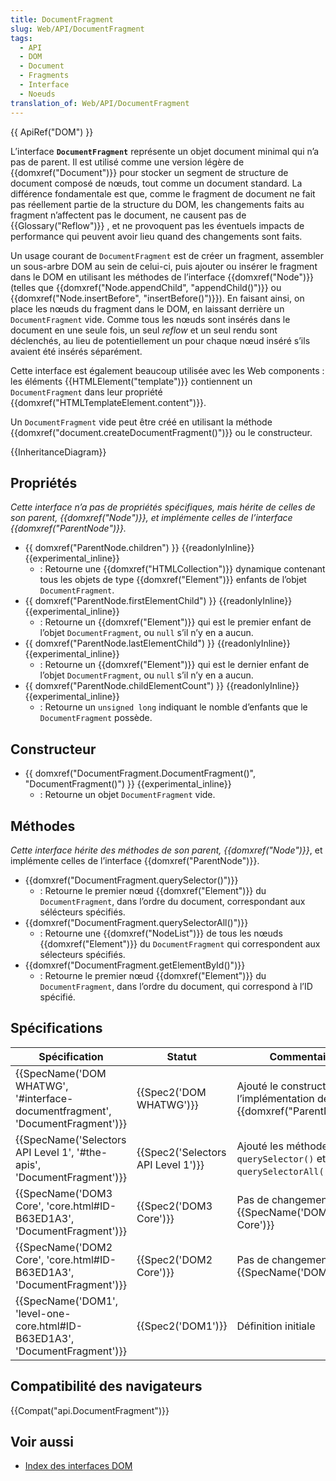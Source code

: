 ```yaml
---
title: DocumentFragment
slug: Web/API/DocumentFragment
tags:
  - API
  - DOM
  - Document
  - Fragments
  - Interface
  - Noeuds
translation_of: Web/API/DocumentFragment
---
```

{{ ApiRef("DOM") }}

L’interface **`DocumentFragment`** représente un objet document minimal qui n’a pas de parent. Il est utilisé comme une version légère de {{domxref("Document")}} pour stocker un segment de structure de document composé de nœuds, tout comme un document standard. La différence fondamentale est que, comme le fragment de document ne fait pas réellement partie de la structure du DOM, les changements faits au fragment n’affectent pas le document, ne causent pas de {{Glossary("Reflow")}} , et ne provoquent pas les éventuels impacts de performance qui peuvent avoir lieu quand des changements sont faits.

Un usage courant de `DocumentFragment` est de créer un fragment, assembler un sous-arbre DOM au sein de celui-ci, puis ajouter ou insérer le fragment dans le DOM en utilisant les méthodes de l’interface {{domxref("Node")}} (telles que {{domxref("Node.appendChild", "appendChild()")}} ou {{domxref("Node.insertBefore", "insertBefore()")}}). En faisant ainsi, on place les nœuds du fragment dans le DOM, en laissant derrière un `DocumentFragment` vide. Comme tous les nœuds sont insérés dans le document en une seule fois, un seul _reflow_ et un seul rendu sont déclenchés, au lieu de potentiellement un pour chaque nœud inséré s’ils avaient été insérés séparément.

Cette interface est également beaucoup utilisée avec les Web components : les éléments {{HTMLElement("template")}} contiennent un `DocumentFragment` dans leur propriété {{domxref("HTMLTemplateElement.content")}}.

Un `DocumentFragment` vide peut être créé en utilisant la méthode {{domxref("document.createDocumentFragment()")}} ou le constructeur.

{{InheritanceDiagram}}

## Propriétés

_Cette interface n’a pas de propriétés spécifiques, mais hérite de celles de son parent,_ _{{domxref("Node")}}, et implémente celles de l’interface {{domxref("ParentNode")}}._

- {{ domxref("ParentNode.children") }} {{readonlyInline}}{{experimental_inline}}
  - : Retourne une {{domxref("HTMLCollection")}} dynamique contenant tous les objets de type {{domxref("Element")}} enfants de l’objet `DocumentFragment`.
- {{ domxref("ParentNode.firstElementChild") }} {{readonlyInline}}{{experimental_inline}}
  - : Retourne un {{domxref("Element")}} qui est le premier enfant de l’objet `DocumentFragment`, ou `null` s’il n’y en a aucun.
- {{ domxref("ParentNode.lastElementChild") }} {{readonlyInline}}{{experimental_inline}}
  - : Retourne un {{domxref("Element")}} qui est le dernier enfant de l’objet `DocumentFragment`, ou `null` s’il n’y en a aucun.
- {{ domxref("ParentNode.childElementCount") }} {{readonlyInline}}{{experimental_inline}}
  - : Retourne un `unsigned long` indiquant le nomble d’enfants que le `DocumentFragment` possède.

## Constructeur

- {{ domxref("DocumentFragment.DocumentFragment()", "DocumentFragment()") }} {{experimental_inline}}
  - : Retourne un objet `DocumentFragment` vide.

## Méthodes

_Cette interface hérite des méthodes de son parent, {{domxref("Node")}}_, et implémente celles de l’interface {{domxref("ParentNode")}}.

- {{domxref("DocumentFragment.querySelector()")}}
  - : Retourne le premier nœud {{domxref("Element")}} du `DocumentFragment`, dans l’ordre du document, correspondant aux sélécteurs spécifiés.
- {{domxref("DocumentFragment.querySelectorAll()")}}
  - : Retourne une {{domxref("NodeList")}} de tous les nœuds {{domxref("Element")}} du `DocumentFragment` qui correspondent aux sélecteurs spécifiés.
- {{domxref("DocumentFragment.getElementById()")}}
  - : Retourne le premier nœud {{domxref("Element")}} du `DocumentFragment`, dans l’ordre du document, qui correspond à l’ID spécifié.

## Spécifications

| Spécification                                                                                            | Statut                                       | Commentaire                                                                     |
| -------------------------------------------------------------------------------------------------------- | -------------------------------------------- | ------------------------------------------------------------------------------- |
| {{SpecName('DOM WHATWG', '#interface-documentfragment', 'DocumentFragment')}} | {{Spec2('DOM WHATWG')}}             | Ajouté le constructeur et l’implémentation de {{domxref("ParentNode")}}. |
| {{SpecName('Selectors API Level 1', '#the-apis', 'DocumentFragment')}}             | {{Spec2('Selectors API Level 1')}} | Ajouté les méthodes `querySelector()` et `querySelectorAll()`.                  |
| {{SpecName('DOM3 Core', 'core.html#ID-B63ED1A3', 'DocumentFragment')}}             | {{Spec2('DOM3 Core')}}                 | Pas de changement depuis {{SpecName('DOM2 Core')}}                       |
| {{SpecName('DOM2 Core', 'core.html#ID-B63ED1A3', 'DocumentFragment')}}             | {{Spec2('DOM2 Core')}}                 | Pas de changement depuis {{SpecName('DOM1')}}                           |
| {{SpecName('DOM1', 'level-one-core.html#ID-B63ED1A3', 'DocumentFragment')}}     | {{Spec2('DOM1')}}                     | Définition initiale                                                             |

## Compatibilité des navigateurs

{{Compat("api.DocumentFragment")}}

## Voir aussi

- [Index des interfaces DOM](/en-US/docs/DOM/DOM_Reference)
